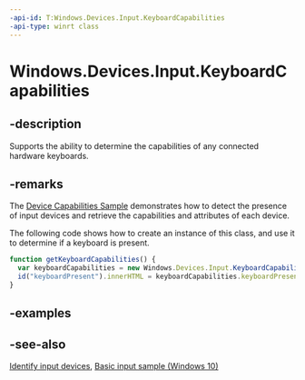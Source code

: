 ```yaml
---
-api-id: T:Windows.Devices.Input.KeyboardCapabilities
-api-type: winrt class
---
```


<!-- Class syntax.
public class KeyboardCapabilities : Windows.Devices.Input.IKeyboardCapabilities
-->

# Windows.Devices.Input.KeyboardCapabilities

## -description

Supports the ability to determine the capabilities of any connected hardware keyboards.

## -remarks

The [Device Capabilities Sample](https://github.com/microsoftarchive/msdn-code-gallery-microsoft/tree/411c271e537727d737a53fa2cbe99eaecac00cc0/Official%20Windows%20Platform%20Sample/Input%20Device%20capabilities%20sample) demonstrates how to detect the presence of input devices and retrieve the capabilities and attributes of each device.

The following code shows how to create an instance of this class, and use it to determine if a keyboard is present.

```javascript
function getKeyboardCapabilities() {
  var keyboardCapabilities = new Windows.Devices.Input.KeyboardCapabilities();
  id("keyboardPresent").innerHTML = keyboardCapabilities.keyboardPresent;
}

```

## -examples

## -see-also

[Identify input devices](https://docs.microsoft.com/windows/uwp/design/input/identify-input-devices), [Basic input sample (Windows 10)](https://github.com/Microsoft/Windows-universal-samples/tree/master/Samples/BasicInput)
